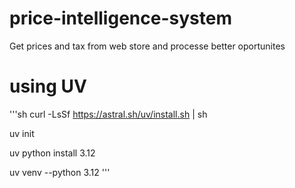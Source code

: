 # price-intelligence-system
Get prices and tax from web store and processe better oportunites 

# using UV
'''sh
curl -LsSf https://astral.sh/uv/install.sh | sh

uv init

uv python  install 3.12

uv venv --python 3.12
'''